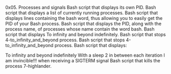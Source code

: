 0x05. Processes and signals
 Bash script that displays its own PID.
 Bash script that displays a list of currently running processes.
  Bash script that displays lines containing the bash word, thus allowing you to easily get the PID of your Bash process.
   Bash script that displays the PID, along with the process name, of processes whose name contain the word bash.
    Bash script that displays To infinity and beyond indefinitely.
     Bash script that stops 4-to_infinity_and_beyond process.
      Bash script that stops 4-to_infinity_and_beyond process.
      Bash script that displays:

To infinity and beyond indefinitely
With a sleep 2 in between each iteration
I am invincible!!! when receiving a SIGTERM signal
 Bash script that kills the process 7-highlander.
